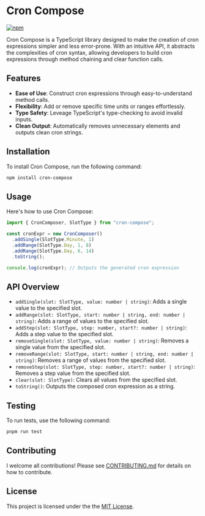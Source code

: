 # Cron Compose

[![npm](https://img.shields.io/npm/l/cron-compose.svg)](https://github.com/mahyarmirrashed/cron-compose/blob/master/LICENSE.md)

Cron Compose is a TypeScript library designed to make the creation of cron expressions simpler and less error-prone. With an intuitive API, it abstracts the complexities of cron syntax, allowing developers to build cron expressions through method chaining and clear function calls.

## Features

- **Ease of Use**: Construct cron expressions through easy-to-understand method calls.
- **Flexibility**: Add or remove specific time units or ranges effortlessly.
- **Type Safety**: Leveage TypeScript's type-checking to avoid invalid inputs.
- **Clean Output**: Automatically removes unnecessary elements and outputs clean cron strings.

## Installation

To install Cron Compose, run the following command:

```bash
npm install cron-compose
```

## Usage

Here's how to use Cron Compose:

```ts
import { CronComposer, SlotType } from "cron-compose";

const cronExpr = new CronComposer()
  .addSingle(SlotType.Minute, 1)
  .addRange(SlotType.Day, 1, 8)
  .addRange(SlotType.Day, 6, 14)
  .toString();

console.log(cronExpr); // Outputs the generated cron expression
```

## API Overview

- `addSingle(slot: SlotType, value: number | string)`: Adds a single value to the specified slot.
- `addRange(slot: SlotType, start: number | string, end: number | string)`: Adds a range of values to the specified slot.
- `addStep(slot: SlotType, step: number, start?: number | string)`: Adds a step value to the specified slot.
- `removeSingle(slot: SlotType, value: number | string)`: Removes a single value from the specified slot.
- `removeRange(slot: SlotType, start: number | string, end: number | string)`: Removes a range of values from the specified slot.
- `removeStep(slot: SlotType, step: number, start?: number | string)`: Removes a step value from the specified slot.
- `clear(slot: SlotType)`: Clears all values from the specified slot.
- `toString()`: Outputs the composed cron expression as a string.

## Testing

To run tests, use the following command:

```bash
pnpm run test
```

## Contributing

I welcome all contributions! Please see [CONTRIBUTING.md](./CONTRIBUTING.md) for details on how to contribute.

## License

This project is licensed under the the [MIT License](./LICENSE).
